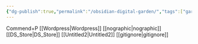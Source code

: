 ```yaml
---
{"dg-publish":true,"permalink":"/obsidian-digital-garden/","tags":["gardenEntry"],"updated":"2025-02-28T18:06:13.089+08:00"}
---
```


Commend+P
[[Wordpress\|Wordpress]]
[[nographic\|nographic]]
[[DS_Store\|DS_Store]]
[[Untitled2\|Untitled2]]
[[gitignore\|gitignore]]

